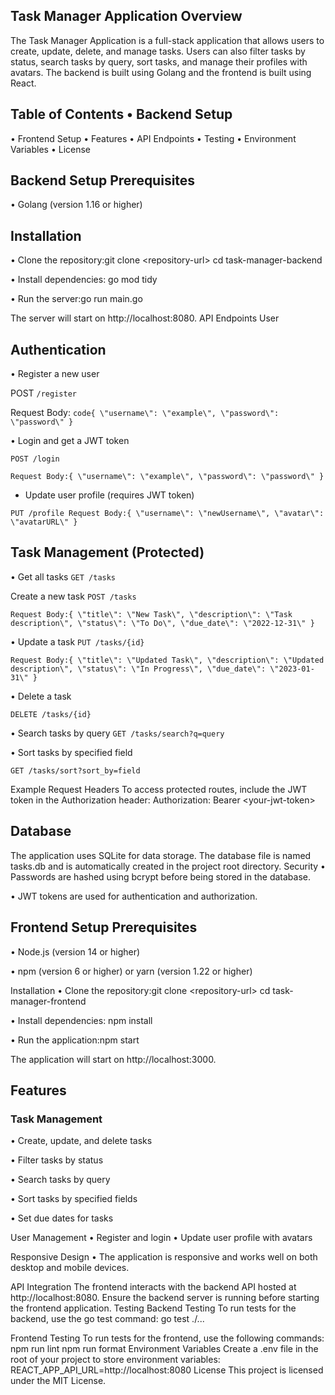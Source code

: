 ## Task Manager Application Overview 
The Task Manager Application is a
full-stack application that allows users to create, update, delete, and
manage tasks. Users can also filter tasks by status, search tasks by
query, sort tasks, and manage their profiles with avatars. The backend
is built using Golang and the frontend is built using React. 

## Table of Contents • Backend Setup

• Frontend Setup
• Features
• API Endpoints
• Testing
• Environment Variables
• License

## Backend Setup Prerequisites

• Golang (version 1.16 or higher)

## Installation 
• Clone the repository:git clone \<repository-url\>
cd task-manager-backend

• Install dependencies: go mod tidy

• Run the server:go run main.go

The server will start on http://localhost:8080. API Endpoints User

## Authentication 
• Register a new user 

POST `/register` 

Request Body:
`code{ \"username\": \"example\", \"password\": \"password\" }
`

• Login and get a JWT token

`POST /login`

`Request Body:{
\"username\": \"example\", \"password\": \"password\" }`

* Update user profile (requires JWT token)

`PUT /profile Request Body:{
\"username\": \"newUsername\", \"avatar\": \"avatarURL\" }
`
## Task Management (Protected)
• Get all tasks
`GET /tasks`

Create a new task
`POST /tasks`

`Request Body:{ \"title\":
\"New Task\", \"description\": \"Task description\", \"status\": \"To
Do\", \"due_date\": \"2022-12-31\" }
`

• Update a task `PUT /tasks/{id}`

` Request Body:{ \"title\":
\"Updated Task\", \"description\": \"Updated description\", \"status\":
\"In Progress\", \"due_date\": \"2023-01-31\" }
`

• Delete a task

 `DELETE /tasks/{id}`

• Search tasks by query 
  `GET /tasks/search?q=query`

• Sort tasks by specified field

  `GET /tasks/sort?sort_by=field`

Example Request Headers To access protected routes, include the JWT
token in the Authorization header: 
Authorization: Bearer
\<your-jwt-token\>

## Database 
The application uses SQLite for data storage. The database file
is named tasks.db and is automatically created in the project root
directory. Security • Passwords are hashed using bcrypt before being
stored in the database.

• JWT tokens are used for authentication and authorization.

## Frontend Setup Prerequisites
• Node.js (version 14 or higher)

• npm (version 6 or higher) or yarn (version 1.22 or higher)

Installation • Clone the repository:git clone \<repository-url\>
cd task-manager-frontend

• Install dependencies: npm install

• Run the application:npm start

The application will start on http://localhost:3000.

## Features 
### Task Management 
• Create, update, and delete tasks

• Filter tasks by status

• Search tasks by query

• Sort tasks by specified fields

• Set due dates for tasks

User Management 
• Register and login
• Update user profile with avatars

Responsive Design 
• The application is responsive and works well on both
desktop and mobile devices.

API Integration The frontend interacts with the backend API hosted at
http://localhost:8080. Ensure the backend server is running before
starting the frontend application. Testing Backend Testing To run tests
for the backend, use the go test command: go test ./\...

Frontend Testing To run tests for the frontend, use the following
commands: npm run lint npm run format Environment Variables
Create a .env file in the root of your project to store environment
variables: REACT_APP_API_URL=http://localhost:8080 License This
project is licensed under the MIT License.
